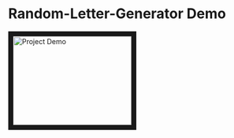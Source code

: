 # Random-Letter-Generator Demo
<a href="http://www.youtube.com/watch?feature=player_embedded&v=0_99LohoLBE&t=23s
" target="_blank"><img src="http://img.youtube.com/vi/0_99LohoLBE&t=23s/0.jpg" 
alt="Project Demo" width="240" height="180" border="10" /></a>
